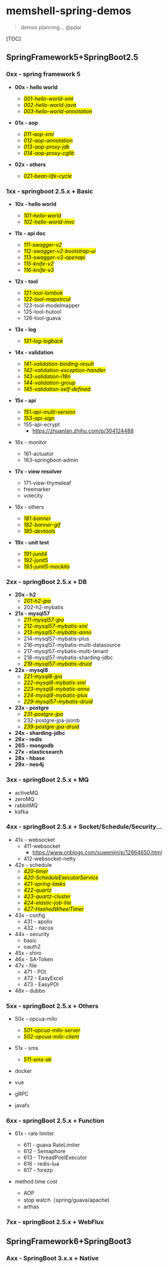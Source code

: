# memshell-spring-demos

> demos planning... @pdai

[TOC]

## SpringFramework5+SpringBoot2.5

### 0xx - spring framework 5

+ **00x - hello world**
    + <mark>*001-hello-world-xml*</mark>
    + <mark>*002-hello-world-java*</mark>
    + <mark>*003-hello-world-annotation*</mark>

+ **01x - aop**
    + <mark>*011-aop-xml*
    + <mark>*012-aop-annotation*
    + <mark>*013-aop-proxy-jdk*
    + <mark>*014-aop-proxy-cglib*

+ **02x - others**
    + <mark>*021-bean-life-cycle*

### 1xx - springboot 2.5.x + Basic

+ **10x - hello world**
    + <mark>*101-hello-world*
    + <mark>*102-hello-world-mvc*

+ **11x - api doc**
    + <mark>*111-swagger-v2*
    + <mark>*112-swagger-v2-bootstrap-ui*
    + <mark>*113-swagger-v3-openapi*
    + <mark>*115-knife-v2*
    + <mark>*116-knife-v3*

+ **12x - tool**
    + <mark>*121-tool-lombok*
    + <mark>*122-tool-mapstrcut*
    + 123-tool-modelmapper
    + 125-tool-hutool
    + 126-tool-guava

+ **13x - log**
    + <mark>*131-log-logback*

+ **14x - validation**
    + <mark>*141-validation-binding-result*
    + <mark>*142-validation-exception-handler*
    + <mark>*143-validation-i18n*
    + <mark>*144-validation-group*
    + <mark>*145-validation-self-defined*

+ **15x - api**
    + <mark>*151-api-multi-version*
    + <mark>*153-api-sign*
    + 155-api-ecrypt
        + https://zhuanlan.zhihu.com/p/304124488

+ 16x - monitor
    + 161-actuator
    + 163-springboot-admin

+ **17x - view resolver**
    + 171-view-thymeleaf
    + freemarker
    + volecity

+ 18x - others
    + <mark>*181-banner*
    + <mark>*182-banner-gif*
    + <mark>*185-devtools*

+ **19x - unit test**
    + <mark>*191-junit4*
    + <mark>*192-junit5*
    + <mark>*193-junit5-mockito*

### 2xx - springBoot 2.5.x + DB

+ **20x - h2**
    + <mark>*201-h2-jpa*
    + 202-h2-mybatis
+ **21x - mysql57**
    + <mark>*211-mysql57-jpa*
    + <mark>*212-mysql57-mybatis-xml*
    + <mark>*213-mysql57-mybatis-anno*
    + 214-mysql57-mybatis-plus
    + 216-mysql57-mybatis-multi-datasource
    + 217-mysql57-mybatis-multi-tenant
    + 218-mysql57-mybatis-sharding-jdbc
    + <mark>*219-mysql57-mybatis-druid*
+ **22x - mysql8**
    + <mark>*221-mysql8-jpa*
    + <mark>*222-mysql8-mybatis-xml*
    + <mark>*223-mysql8-mybatis-anno*
    + <mark>*224-mysql8-mybatis-plus*
    + <mark>*229-mysql57-mybatis-druid*
+ **23x - postgre**
    + <mark>*231-postgre-jpa*
    + 232-postgre-jpa-jsonb
    + <mark>*239-postgre-jpa-druid*
+ **24x - sharding-jdbc**
+ **26x - redis**
+ **265 - mongodb**
+ **27x - elasticsearch**
+ **28x - hbase**
+ **29x - neo4j**

### 3xx - springBoot 2.5.x + MQ

+ activeMQ
+ zeroMQ
+ rabbitMQ
+ kafka

### 4xx - springBoot 2.5.x + Socket/Schedule/Security...

+ 41x - websocket
    + 411-websocket
        + https://www.cnblogs.com/xuwenjin/p/12664650.html
    + 412-websocket-netty
+ 42x - schedule
    + <mark>*420-timer*
    + <mark>*420-ScheduleExecutorService*
    + <mark>*421-spring-tasks*
    + <mark>*422-quartz*
    + <mark>*423-quartz-cluster*
    + <mark>*424-elastic-job-lite*
    + <mark>*427-HashedWheelTimer*
+ 43x - config
    + 431 - apollo
    + 432 - nacos
+ 44x - security
    + basic
    + oauth2
+ 45x - shiro
+ 46x - SA-Token
+ 47x - file
  + 471 - POI
  + 472 - EasyExcel
  + 473 - EasyPOI
+ 48x - dubbo

### 5xx - springBoot 2.5.x + Others

+ 50x - opcua-milo
    + <mark>*501-opcua-milo-server*
    + <mark>*502-opcua-milo-client*

+ 51x - sms
    + <mark>*511-sms-ali*

+ docker
+ vue
+ gRPC
+ javafx

### 6xx - springBoot 2.5.x + Function

+ 61x - rate limiter
    + 611 - guava RateLimiter
    + 612 - Semaphore
    + 613 - ThreadPoolExecutor
    + 616 - redis-lua
    + 617 - forezp

+ method time cost
    + AOP
    + stop watch（spring/guava/apache)
    + arthas

### 7xx - springBoot 2.5.x + WebFlux

## SpringFramework6+SpringBoot3
### Axx - SpringBoot 3.x.x + Native